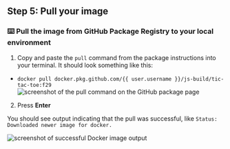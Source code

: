 ## Step 5: Pull your image

### :keyboard: Pull the image from GitHub Package Registry to your local environment

1. Copy and paste the `pull` command from the package instructions into your terminal. It should look something like this:
  - `docker pull docker.pkg.github.com/{{ user.username }}/js-build/tic-tac-toe:f29`
![screenshot of the pull command on the GitHub package page](https://i.imgur.com/pFQgfSZ.png)
2. Press **Enter**

You should see output indicating that the pull was successful, like `Status: Downloaded newer image for docker.`

![screenshot of successful Docker image output](https://i.imgur.com/i07kF2J.png)